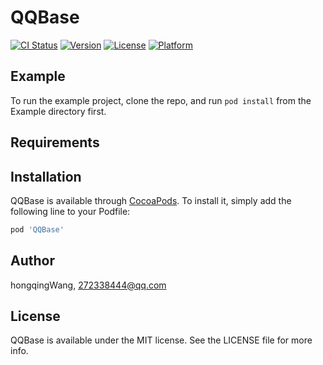 # QQBase

[![CI Status](https://img.shields.io/travis/hongqingWang/QQBase.svg?style=flat)](https://travis-ci.org/hongqingWang/QQBase)
[![Version](https://img.shields.io/cocoapods/v/QQBase.svg?style=flat)](https://cocoapods.org/pods/QQBase)
[![License](https://img.shields.io/cocoapods/l/QQBase.svg?style=flat)](https://cocoapods.org/pods/QQBase)
[![Platform](https://img.shields.io/cocoapods/p/QQBase.svg?style=flat)](https://cocoapods.org/pods/QQBase)

## Example

To run the example project, clone the repo, and run `pod install` from the Example directory first.

## Requirements

## Installation

QQBase is available through [CocoaPods](https://cocoapods.org). To install
it, simply add the following line to your Podfile:

```ruby
pod 'QQBase'
```

## Author

hongqingWang, 272338444@qq.com

## License

QQBase is available under the MIT license. See the LICENSE file for more info.
